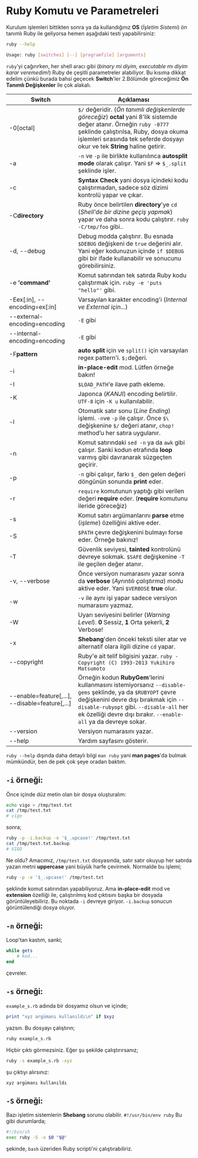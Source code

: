 # Ruby Komutu ve Parametreleri

Kurulum işlemleri bittikten sonra ya da kullandığınız **OS** (_İşletim Sistemi_) ön tanımlı Ruby ile geliyorsa hemen aşağıdaki testi yapabilirsiniz:

```bash
ruby --help

Usage: ruby [switches] [--] [programfile] [arguments]
```

`ruby`'yi çağırırken, her shell aracı gibi (_binary mi diyim, executable mı diyim karar veremedim!_) Ruby de çeşitli parametreler alabiliyor. Bu kısıma dikkat edelim çünkü burada bahsi geçecek **Switch**'ler 2.Bölümde göreceğimiz **Ön Tanımlı Değişkenler** ile çok alakalı.

| Switch | Açıklaması |
| -- | -- |
| -0[octal] | `$/` değeridir. (_Ön tanımlı değişkenlerde göreceğiz_) **octal** yani 8'lik sistemde değer atanır. Örneğin `ruby -0777` şeklinde çalıştırılsa, Ruby, dosya okuma işlemleri sırasında tek seferde dosyayı okur ve tek **String** haline getirir. |
| -a | `-n` ve `-p` ile birlikte kullanılınca **autosplit mode** olarak çalışır. Yani `$F` => `$_.split` şeklinde işler. |
| -c | **Syntax Check** yani dosya içindeki kodu çalıştırmadan, sadece söz dizimi kontrolü yapar ve çıkar. |
| -C**directory** | Ruby önce belirtilen **directory**'ye `cd` (_Shell'de bir dizine geçiş yapmak_) yapar ve daha sonra kodu çalıştırır. `ruby -C/tmp/foo` gibi.. |
| -d, --debug | Debug modda çalıştırır. Bu esnada `$DEBUG` değişkeni de `true` değerini alır. Yani eğer kodunuzun içinde `if $DEBUG` gibi bir ifade kullanabilir ve sonucunu görebilirsiniz. |
| -e **'command'** | Komut satırından tek satırda Ruby kodu çalıştırmak için. `ruby -e 'puts "hello"'` gibi. |
| -Eex[:in], --encoding=ex[:in] | Varsayılan karakter encoding'i (_Internal ve External için..._) |
| --external-encoding=encoding | `-E` gibi |
| --internal-encoding=encoding | `-E` gibi |
| -F**pattern** | **auto split** için ve `split()` için varsayılan regex pattern'i. `$;`değeri. |
| -i | **in-place-edit** mod. Lütfen örneğe bakın! |
| -I | `$LOAD_PATH`'e ilave path ekleme. |
| -K | Japonca (_KANJI_) encoding belirtilir. `UTF-8` için `-K u` kullanılabilir. |
| -l | Otomatik satır sonu (_Line Ending_) işlemi. `-n`ve `-p` ile çalışır. Önce `$\` değişkenine `$/` değeri atanır, `chop!` method’u her satıra uygulanır. |
| -n | Komut satırındaki `sed -n` ya da `awk` gibi çalışır. Sanki kodun etrafında **loop** varmış gibi davranarak süzgeçten geçirir. |
| -p | `-n` gibi çalışır, farkı `$_` den gelen değeri döngünün sonunda **print** eder. |
| -r | `require` komutunun yaptığı gibi verilen değeri **require** eder. (**require** komutunu ileride göreceğiz) |
| -s | Komut satırı argümanlarını **parse** etme (_işleme_) özelliğini aktive eder. |
| -S | `$PATH` çevre değişkenini bulmayı forse eder. Örneğe bakınız! |
| -T | Güvenlik seviyesi, **tainted** kontrolünü devreye sokmak. `$SAFE` değişkenine `-T` ile geçilen değer atanır. |
| -v, --verbose | Önce versiyon numarasını yazar sonra da **verbose** (_Ayrıntılı çalıştırma_) modu aktive eder. Yani `$VERBOSE` **true** olur. |
| -w | `-v` ile aynı işi yapar sadece versiyon numarasını yazmaz. |
| -W | Uyarı seviyesini belirler (_Warning Level_). **0** Sessiz, **1** Orta şekerli, **2** Verbose! |
| -x | **Shebang**'den önceki teksti siler atar ve alternatif olara ilgili dizine `cd` yapar.  |
| --copyright | Ruby'e ait telif bilgisini yazar. `ruby - Copyright (C) 1993-2013 Yukihiro Matsumoto` |
| --enable=feature[,...], --disable=feature[,...] | Örneğin kodun **RubyGem**'lerini kullanmasını istemiyorsanız `--disable-gems` şeklinde, ya da `$RUBYOPT` çevre değişkenini devre dışı bırakmak için `--disable-rubyopt` gibi. `--disable-all` her ek özelliği devre dışı bırakır. `--enable-all` ya da devreye sokar. |
| --version | Versiyon numarasını yazar. |
| --help | Yardım sayfasını gösterir. |

`ruby --help` dışında daha detaylı bilgi `man ruby` yani **man pages**'da bulmak mümkündür, ben de pek çok şeye oradan baktım.

## `-i` örneği:

Önce içinde düz metin olan bir dosya oluşturalım:

```bash
echo vigo > /tmp/test.txt
cat /tmp/test.txt
# vigo
```

sonra;

```bash
ruby -p -i.backup -e '$_.upcase!' /tmp/test.txt
cat /tmp/test.txt.backup
# VIGO
```

Ne oldu? Amacımız, `/tmp/test.txt` dosyasında, satır satır okuyup her satırda yazan metni **uppercase** yani büyük harfe çevirmek. Normalde bu işlemi;

```bash
ruby -p -e '$_.upcase!' /tmp/test.txt
```

şeklinde komut satırından yapabiliyoruz. Ama **in-place-edit** mod ve **extension** özelliği ile, çalıştırılmış kod çıktısını başka bir dosyada görüntüleyebiliriz. Bu noktada `-i` devreye giriyor. `-i.backup` sonucun görüntülendiği dosya oluyor.

## `-n` örneği:

Loop'tan kastım, sanki;

```ruby
while gets
    # kod...
end
```
çevreler.

## `-s` örneği:

`example_s.rb` adında bir dosyamız olsun ve içinde;
```ruby
print "xyz argümanı kullanıldı\n" if $xyz
```

yazsın. Bu dosyayı çalıştırın;

```bash
ruby example_s.rb
```

Hiçbir çıktı görmezsiniz. Eğer şu şekilde çalıştırırsanız;

```bash
ruby -s example_s.rb -xyz
```

şu çıktıyı alırsınız:

    xyz argümanı kullanıldı

## `-S` örneği:

Bazı işletim sistemlerin **Shebang** sorunu olabilir. `#!/usr/bin/env ruby` Bu gibi durumlarda;

```bash
#!/bin/sh
exec ruby -S -x $0 "$@"
```
şekinde, `bash` üzeriden Ruby scripti'ni çalıştırabiliriz.
